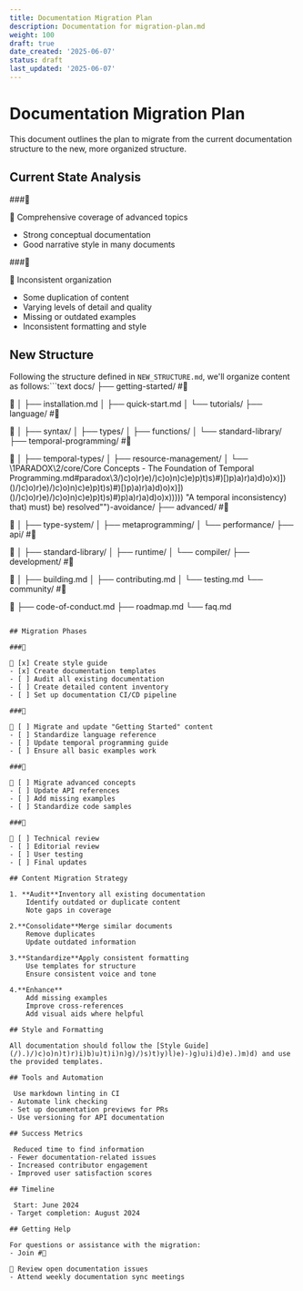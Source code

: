 ```yaml
---
title: Documentation Migration Plan
description: Documentation for migration-plan.md
weight: 100
draft: true
date_created: '2025-06-07'
status: draft
last_updated: '2025-06-07'
---
```


# Documentation Migration Plan

This document outlines the plan to migrate from the current documentation structure to the new, more organized structure.

## Current State Analysis

###

 Comprehensive coverage of advanced topics
- Strong conceptual documentation
- Good narrative style in many documents

###

 Inconsistent organization
- Some duplication of content
- Varying levels of detail and quality
- Missing or outdated examples
- Inconsistent formatting and style

## New Structure

Following the structure defined in `NEW_STRUCTURE.md`, we'll organize content as follows:```text
    docs/
    ├── getting-started/          #

   │   ├── installation.md
    │   ├── quick-start.md
    │   └── tutorials/
    ├── language/                 #

   │   ├── syntax/
    │   ├── types/
    │   ├── functions/
    │   └── standard-library/
    ├── temporal-programming/     #

   │   ├── temporal-types/
    │   ├── resource-management/
    │   └── \1PARADOX\2/core/Core Concepts - The Foundation of Temporal Programming.md#paradox\3/)c)o)r)e)/)c)o)n)c)e)p)t)s)#)[)p)a)r)a)d)o)x)])()/)c)o)r)e)/)c)o)n)c)e)p)t)s)#)[)p)a)r)a)d)o)x)])()/)c)o)r)e)/)c)o)n)c)e)p)t)s)#)p)a)r)a)d)o)x))))) "A temporal inconsistency) that) must) be) resolved"")-avoidance/
    ├── advanced/                 #

   │   ├── type-system/
    │   ├── metaprogramming/
    │   └── performance/
    ├── api/                      #

   │   ├── standard-library/
    │   ├── runtime/
    │   └── compiler/
    ├── development/              #

   │   ├── building.md
    │   ├── contributing.md
    │   └── testing.md
    └── community/                #

       ├── code-of-conduct.md
        ├── roadmap.md
        └── faq.md
```text

## Migration Phases

###

 [x] Create style guide
- [x] Create documentation templates
- [ ] Audit all existing documentation
- [ ] Create detailed content inventory
- [ ] Set up documentation CI/CD pipeline

###

 [ ] Migrate and update "Getting Started" content
- [ ] Standardize language reference
- [ ] Update temporal programming guide
- [ ] Ensure all basic examples work

###

 [ ] Migrate advanced concepts
- [ ] Update API references
- [ ] Add missing examples
- [ ] Standardize code samples

###

 [ ] Technical review
- [ ] Editorial review
- [ ] User testing
- [ ] Final updates

## Content Migration Strategy

1. **Audit**Inventory all existing documentation
    Identify outdated or duplicate content
    Note gaps in coverage

2.**Consolidate**Merge similar documents
    Remove duplicates
    Update outdated information

3.**Standardize**Apply consistent formatting
    Use templates for structure
    Ensure consistent voice and tone

4.**Enhance**
    Add missing examples
    Improve cross-references
    Add visual aids where helpful

## Style and Formatting

All documentation should follow the [Style Guide](/).)/)c)o)n)t)r)i)b)u)t)i)n)g)/)s)t)y)l)e)-)g)u)i)d)e).)m)d) and use the provided templates.

## Tools and Automation

 Use markdown linting in CI
- Automate link checking
- Set up documentation previews for PRs
- Use versioning for API documentation

## Success Metrics

 Reduced time to find information
- Fewer documentation-related issues
- Increased contributor engagement
- Improved user satisfaction scores

## Timeline

 Start: June 2024
- Target completion: August 2024

## Getting Help

For questions or assistance with the migration:
- Join #

 Review open documentation issues
- Attend weekly documentation sync meetings